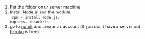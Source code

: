1. Put the folder on ur server machine
2. Install Node.js and the module<br>
<code> npm - install node.js, express, iosockets</code><br>
3. go to <a href="#">ngrok</a> and create u r account (if you don't have a server but <a href="#">heroku</a> is free)
